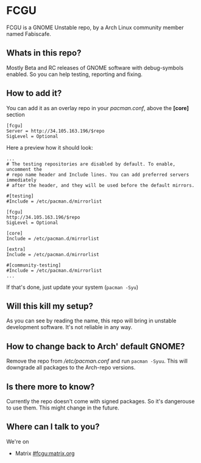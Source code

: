 # FCGU
FCGU is a GNOME Unstable repo, by a Arch Linux community member named Fabiscafe.

## Whats in this repo?
Mostly Beta and RC releases of GNOME software with debug-symbols enabled. So you can help testing, reporting and fixing.

## How to add it?
You can add it as an overlay repo in your *pacman.conf*, above the **[core]** section

```
[fcgu]
Server = http://34.105.163.196/$repo
SigLevel = Optional
```

Here a preview how it should look:

```
...
# The testing repositories are disabled by default. To enable, uncomment the
# repo name header and Include lines. You can add preferred servers immediately
# after the header, and they will be used before the default mirrors.

#[testing]
#Include = /etc/pacman.d/mirrorlist

[fcgu]
http://34.105.163.196/$repo
SigLevel = Optional

[core]
Include = /etc/pacman.d/mirrorlist

[extra]
Include = /etc/pacman.d/mirrorlist

#[community-testing]
#Include = /etc/pacman.d/mirrorlist
...
```

If that's done, just update your system (`pacman -Syu`)

## Will this kill my setup?
As you can see by reading the name, this repo will bring in unstable development software. It's not reliable in any way.

## How to change back to Arch' default GNOME?
Remove the repo from */etc/pacman.conf* and run `pacman -Syuu`. This will downgrade all packages to the Arch-repo versions.

## Is there more to know?
Currently the repo doesn't come with signed packages. So it's dangerouse to use them. This might change in the future.

## Where can I talk to you?
We're on

* Matrix [#fcgu:matrix.org](https://matrix.to/#/#fcgu:matrix.org?via=matrix.org)